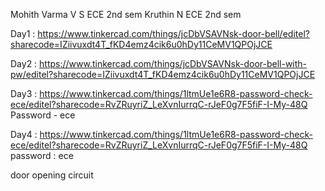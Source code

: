 Mohith Varma V S
ECE 2nd sem
Kruthin N
ECE 2nd sem

Day1 : https://www.tinkercad.com/things/jcDbVSAVNsk-door-bell/editel?sharecode=IZiivuxdt4T_fKD4emz4cik6u0hDy11CeMV1QPOjJCE

Day2 : https://www.tinkercad.com/things/jcDbVSAVNsk-door-bell-with-pw/editel?sharecode=IZiivuxdt4T_fKD4emz4cik6u0hDy11CeMV1QPOjJCE

Day3 : https://www.tinkercad.com/things/1ltmUe1e6R8-password-check-ece/editel?sharecode=RvZRuyriZ_LeXvnIurrqC-rJeF0g7F5fiF-I-My-48Q
Password - ece

Day4 : https://www.tinkercad.com/things/1ltmUe1e6R8-password-check-ece/editel?sharecode=RvZRuyriZ_LeXvnIurrqC-rJeF0g7F5fiF-I-My-48Q
password : ece 


door opening circuit
